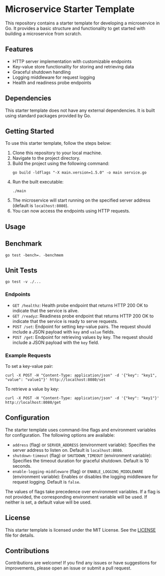 # Microservice Starter Template

This repository contains a starter template for developing a microservice in Go. It provides a basic structure and functionality to get started with building a microservice from scratch.

## Features

- HTTP server implementation with customizable endpoints
- Key-value store functionality for storing and retrieving data
- Graceful shutdown handling
- Logging middleware for request logging
- Health and readiness probe endpoints

## Dependencies

This starter template does not have any external dependencies. It is built using standard packages provided by Go.

## Getting Started

To use this starter template, follow the steps below:

1. Clone this repository to your local machine.
2. Navigate to the project directory.
3. Build the project using the following command:
   ```
   go build -ldflags "-X main.version=1.5.0" -o main service.go
   ```
4. Run the built executable:
   ```
   ./main
   ```
5. The microservice will start running on the specified server address (default is `localhost:8080`).
6. You can now access the endpoints using HTTP requests.

## Usage

## Benchmark
 ```
go test -bench=. -benchmem
 ```
## Unit Tests
 ```
go test -v ./...
 ```
### Endpoints

- `GET /healthz`: Health probe endpoint that returns HTTP 200 OK to indicate that the service is alive.
- `GET /readyz`: Readiness probe endpoint that returns HTTP 200 OK to indicate that the service is ready to serve requests.
- `POST /set`: Endpoint for setting key-value pairs. The request should include a JSON payload with `key` and `value` fields.
- `POST /get`: Endpoint for retrieving values by key. The request should include a JSON payload with the `key` field.

### Example Requests

To set a key-value pair:
```
curl -X POST -H "Content-Type: application/json" -d '{"key": "key1", "value": "value1"}' http://localhost:8080/set
```

To retrieve a value by key:
```
curl -X POST -H "Content-Type: application/json" -d '{"key": "key1"}' http://localhost:8080/get
```

## Configuration

The starter template uses command-line flags and environment variables for configuration. The following options are available:

- `address` (flag) or `SERVER_ADDRESS` (environment variable): Specifies the server address to listen on. Default is `localhost:8080`.
- `shutdown-timeout` (flag) or `SHUTDOWN_TIMEOUT` (environment variable): Specifies the timeout duration for graceful shutdown. Default is 10 seconds.
- `enable-logging-middleware` (flag) or `ENABLE_LOGGING_MIDDLEWARE` (environment variable): Enables or disables the logging middleware for request logging. Default is `false`.

The values of flags take precedence over environment variables. If a flag is not provided, the corresponding environment variable will be used. If neither is set, a default value will be used.

## License

This starter template is licensed under the MIT License. See the [LICENSE](LICENSE) file for details.

## Contributions

Contributions are welcome! If you find any issues or have suggestions for improvements, please open an issue or submit a pull request.


